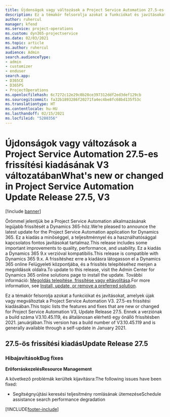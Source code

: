 ```yaml
---
title: Újdonságok vagy változások a Project Service Automation 27.5-es gyorsjavításának V3 változatában
description: Ez a témakör felsorolja azokat a funkciókat és javításokat, amelyek elérhetőek a Project Service Automation 27.5-es gyorsjavításának V3 változatában.
author: ruhercul
manager: kfend
ms.service: project-operations
ms.custom: dyn365-projectservice
ms.date: 02/03/2021
ms.topic: article
ms.author: ruhercul
audience: Admin
search.audienceType:
- admin
- customizer
- enduser
search.app:
- D365CE
- D365PS
- ProjectOperations
ms.openlocfilehash: 6c7272c12e29c0b28ce397312ddf2ed3def129cb
ms.sourcegitcommit: fa32b1893286f20271fa4ec4be8fc68bd135f53c
ms.translationtype: HT
ms.contentlocale: hu-HU
ms.lasthandoff: 02/15/2021
ms.locfileid: "5280356"
---
```

# <a name="whats-new-or-changed-in-project-service-automation-update-release-275-v3"></a><span data-ttu-id="c383d-103">Újdonságok vagy változások a Project Service Automation 27.5-es frissítési kiadásának V3 változatában</span><span class="sxs-lookup"><span data-stu-id="c383d-103">What's new or changed in Project Service Automation Update Release 27.5, V3</span></span>

[!include [banner](../includes/psa-now-project-operations.md)]

<span data-ttu-id="c383d-104">Örömmel jelentjük be a Project Service Automation alkalmazásának legújabb frissítését a Dynamics 365-höz.</span><span class="sxs-lookup"><span data-stu-id="c383d-104">We’re pleased to announce the latest update for the Project Service Automation application for Dynamics 365.</span></span> <span data-ttu-id="c383d-105">Ez a kiadás a minőséggel, a teljesítménnyel és a használhatósággal kapcsolatos fontos javításokat tartalmaz.</span><span class="sxs-lookup"><span data-stu-id="c383d-105">This release includes some important improvements to quality, performance, and usability.</span></span> <span data-ttu-id="c383d-106">Ez a kiadás a Dynamics 365 9.x verzióval kompatibilis.</span><span class="sxs-lookup"><span data-stu-id="c383d-106">This release is compatible with Dynamics 365 9.x.</span></span> <span data-ttu-id="c383d-107">A frissítéshez erre a kiadásra látogasson el a Dynamics 365 online Felügyeleti központjába, és a frissítés telepítéséhez menjen a megoldások oldalra.</span><span class="sxs-lookup"><span data-stu-id="c383d-107">To update to this release, visit the Admin Center for Dynamics 365 online solutions page to install the update.</span></span> <span data-ttu-id="c383d-108">További információ: [Megoldás telepítése, frissítése vagy eltávolítása](https://docs.microsoft.com/power-platform/admin/install-remove-preferred-solution).</span><span class="sxs-lookup"><span data-stu-id="c383d-108">For more information, see [Install, update, or remove a preferred solution](https://docs.microsoft.com/power-platform/admin/install-remove-preferred-solution).</span></span>

<span data-ttu-id="c383d-109">Ez a témakör felsorolja azokat a funkciókat és javításokat, amelyek újak vagy megváltoztak a Project Service Automation V3. 27.5-es frissítési kiadásában.</span><span class="sxs-lookup"><span data-stu-id="c383d-109">This topic lists the features and fixes that are new or changed for Project Service Automation V3, Update Release 27.5.</span></span> <span data-ttu-id="c383d-110">Ennek a verziónak a build száma V3.10.45.119, és általánosan elérhető egy önálló frissítésben 2021. januárjában.</span><span class="sxs-lookup"><span data-stu-id="c383d-110">This version has a build number of V3.10.45.119 and is generally available through a self-update in January 2021.</span></span>

## <a name="update-release-275"></a><span data-ttu-id="c383d-111">27.5-ös frissítési kiadás</span><span class="sxs-lookup"><span data-stu-id="c383d-111">Update Release 27.5</span></span>

### <a name="bug-fixes"></a><span data-ttu-id="c383d-112">Hibajavítások</span><span class="sxs-lookup"><span data-stu-id="c383d-112">Bug fixes</span></span>


<span data-ttu-id="c383d-113">**Erőforráskezelés**</span><span class="sxs-lookup"><span data-stu-id="c383d-113">**Resource Management**</span></span>

<span data-ttu-id="c383d-114">A következő problémák kerültek kijavításra:</span><span class="sxs-lookup"><span data-stu-id="c383d-114">The following issues have been fixed:</span></span>

- <span data-ttu-id="c383d-115">Segítségnyújtási keresési teljesítmény romlásának ütemezése</span><span class="sxs-lookup"><span data-stu-id="c383d-115">Schedule assistance search performance degradation</span></span>


[!INCLUDE[footer-include](../includes/footer-banner.md)]